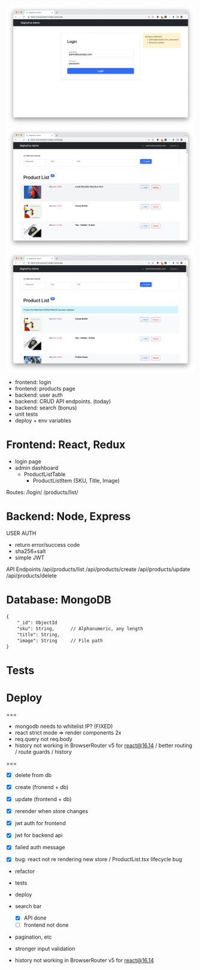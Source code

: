 ![screenshot](./screens/1.png)
![screenshot](./screens/2.png)
![screenshot](./screens/3.png)

- frontend: login
- frontend: products page
- backend: user auth
- backend: CRUD API endpoints. (today)
- backend: search (bonus)
- unit tests
- deploy + env variables

# Frontend: React, Redux

- login page
- admin dashboard
  - ProductListTable
    - ProductListItem (SKU, Title, Image)

Routes:
/login/
/products/list/

# Backend: Node, Express

USER AUTH

- return error/success code
- sha256+salt
- simple JWT

API Endpoints
/api/products/list
/api/products/create
/api/products/update
/api/products/delete

# Database: MongoDB

```
{
    "_id": ObjectId
    "sku": String,      // Alphanumeric, any length
    "title": String,
    "image": String     // File path
}
```

# Tests

# Deploy

===

- mongodb needs to whitelist IP? (FIXED)
- react strict mode => render components 2x
- req.query not req.body
- history not working in BrowserRouter v5 for react@16.14 / better routing / route guards / history

===

- [x] delete from db
- [x] create (fronend + db)

- [x] update (frontend + db)
- [x] rerender when store changes

- [x] jwt auth for frontend
- [x] jwt for backend api

- [x] failed auth message

- [x] bug: react not re rendering new store / ProductList.tsx lifecycle bug

- refactor
- tests
- deploy

- search bar
  - [x] API done
  - [ ] frontend not done
- pagination, etc
- stronger input validation
- history not working in BrowserRouter v5 for react@16.14
